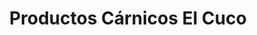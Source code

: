 ---
title: "Productos Cárnicos El Cuco"
url: /oviedo-uvieu/productos-carnicos-el-cuco/
shop: carnicero
---